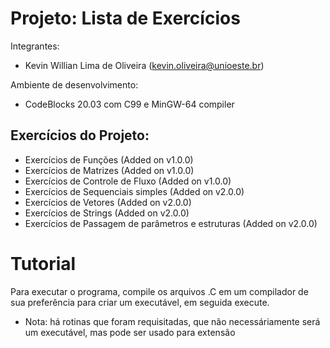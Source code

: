# Projeto: Lista de Exercícios
Integrantes:
- Kevin Willian Lima de Oliveira (kevin.oliveira@unioeste.br)

Ambiente de desenvolvimento:
- CodeBlocks 20.03 com C99 e MinGW-64 compiler

## Exercícios do Projeto:
- Exercícios de Funções (Added on v1.0.0)
- Exercícios de Matrizes (Added on v1.0.0)
- Exercícios de Controle de Fluxo (Added on v1.0.0)
- Exercícios de Sequenciais simples (Added on v2.0.0)
- Exercícios de Vetores (Added on v2.0.0)
- Exercícios de Strings (Added on v2.0.0)
- Exercícios de Passagem de parâmetros e estruturas (Added on v2.0.0)

# Tutorial
Para executar o programa, compile os arquivos .C em um compilador de sua preferência para criar um executável, em seguida execute.
- Nota: há rotinas que foram requisitadas, que não necessáriamente será um executável, mas pode ser usado para extensão
